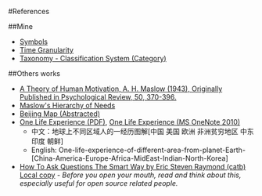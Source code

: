 <!DOCTYPE html PUBLIC "-//W3C//DTD XHTML 1.0 Transitional//EN" "http://www.w3.org/TR/xhtml1/DTD/xhtml1-transitional.dtd">
<?xml version="1.0" encoding="utf-8"?>
<html xmlns="http://www.w3.org/1999/xhtml" xml:lang="en" lang="en">
<head><meta charset='utf-8'><meta name="viewport" content="width=device-width, initial-scale=1.0, maximum-scale=1.0">
  <title>References</title>
<link id="MainCSS" type="text/css" rel="stylesheet" href="../static/stylesheets/main.css"/><script type="text/javascript" src=""></script></head><body>



#References

##Mine
* [Symbols](./symbols.html)
* [Time Granularity](./time-granularity.html)
* [Taxonomy - Classification System (Category)](./taxonomy.html)

##Others works
* [A Theory of Human Motivation, A. H. Maslow (1943), Originally Published in Psychological Review, 50, 370-396.](http://psychclassics.yorku.ca/Maslow/motivation.htm)
* [Maslow's Hierarchy of Needs](https://en.wikipedia.org/wiki/Maslow's_hierarchy_of_needs)
* [Beijing Map (Abstracted)](../files/images/map.beijing.abstractly.jpg)
* [One Life Experience (PDF)][one-life.pdf], [One Life Experience (MS OneNote 2010)][one-life.one]
  * 中文：地球上不同区域人的一经历图解[中国 美国 欧洲 非洲贫穷地区 中东 印度 朝鲜]
  * English: One-life-experience-of-different-area-from-planet-Earth-[China-America-Europe-Africa-MidEast-Indian-North-Korea]
* [How To Ask Questions The Smart Way by Eric Steven Raymond (catb)](http://www.catb.org/esr/faqs/smart-questions.html) [Local copy](../files/documents/how-to-ask-questions-the-smart-way.htm) - _Before you open your mouth, read and think about this, especially useful for open source related people._

<!-- Ref -->

[one-life.pdf]: ../files/documents/One-life-experience-of-different-area-from-planet-Earth-(China-America-Europe-Africa-MidEast-Indian-North-Korea).pdf "地球上不同区域人的一经历图解[中国 美国 欧洲 非洲贫穷地区 中东 印度 朝鲜]"
[one-life.one]: ../files/documents/One-life-experience-of-different-area-from-planet-Earth-(China-America-Europe-Africa-MidEast-Indian-North-Korea)-v2010.one "地球上不同区域人的一经历图解[中国 美国 欧洲 非洲贫穷地区 中东 印度 朝鲜]"



</body></html>